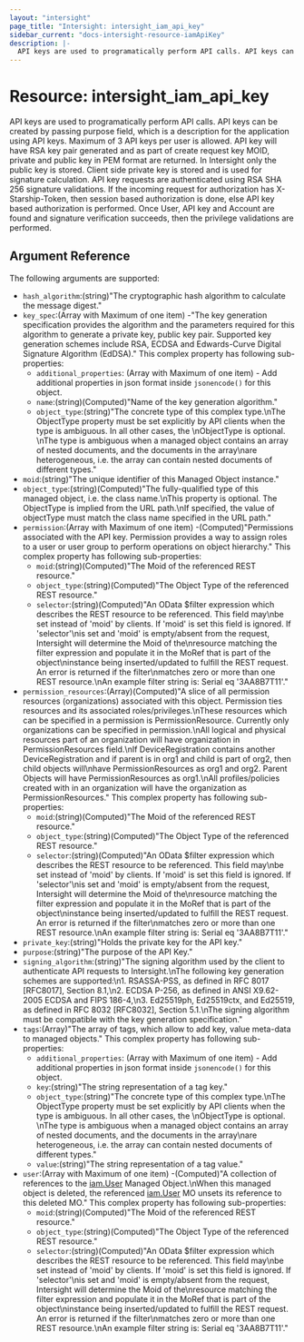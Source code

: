 ```yaml
---
layout: "intersight"
page_title: "Intersight: intersight_iam_api_key"
sidebar_current: "docs-intersight-resource-iamApiKey"
description: |-
  API keys are used to programatically perform API calls. API keys can be created by passing purpose field, which is a description for the application using API keys. Maximum of 3 API keys per user is allowed. API key will have RSA key pair generated and as part of create request key MOID, private and public key in PEM format are returned. In Intersight only the public key is stored. Client side private key is stored and is used for signature calculation. API key requests are authenticated using RSA SHA 256 signature validations. If the incoming request for authorization has X-Starship-Token, then session based authorization is done, else API key based authorization is performed. Once User, API key and Account are found and signature verification succeeds, then the privilege validations are performed.
---
```


# Resource: intersight_iam_api_key
API keys are used to programatically perform API calls. API keys can be created by passing purpose field, which is a description for the application using API keys. Maximum of 3 API keys per user is allowed. API key will have RSA key pair generated and as part of create request key MOID, private and public key in PEM format are returned. In Intersight only the public key is stored. Client side private key is stored and is used for signature calculation. API key requests are authenticated using RSA SHA 256 signature validations. If the incoming request for authorization has X-Starship-Token, then session based authorization is done, else API key based authorization is performed. Once User, API key and Account are found and signature verification succeeds, then the privilege validations are performed.
## Argument Reference
The following arguments are supported:
* `hash_algorithm`:(string)"The cryptographic hash algorithm to calculate the message digest."
* `key_spec`:(Array with Maximum of one item) -"The key generation specification provides the algorithm and the parameters required for this algorithm to generate a private key, public key pair. Supported key generation schemes include RSA, ECDSA and Edwards-Curve Digital Signature Algorithm (EdDSA)."
This complex property has following sub-properties:
  + `additional_properties`:
(Array with Maximum of one item) - Add additional properties in json format inside `jsonencode()` for this object.
  + `name`:(string)(Computed)"Name of the key generation algorithm."
  + `object_type`:(string)"The concrete type of this complex type.\nThe ObjectType property must be set explicitly by API clients when the type is ambiguous. In all other cases, the \nObjectType is optional. \nThe type is ambiguous when a managed object contains an array of nested documents, and the documents in the array\nare heterogeneous, i.e. the array can contain nested documents of different types."
* `moid`:(string)"The unique identifier of this Managed Object instance."
* `object_type`:(string)(Computed)"The fully-qualified type of this managed object, i.e. the class name.\nThis property is optional. The ObjectType is implied from the URL path.\nIf specified, the value of objectType must match the class name specified in the URL path."
* `permission`:(Array with Maximum of one item) -(Computed)"Permissions associated with the API key. Permission provides a way to assign roles to a user or user group to perform operations on object hierarchy."
This complex property has following sub-properties:
  + `moid`:(string)(Computed)"The Moid of the referenced REST resource."
  + `object_type`:(string)(Computed)"The Object Type of the referenced REST resource."
  + `selector`:(string)(Computed)"An OData $filter expression which describes the REST resource to be referenced. This field may\nbe set instead of 'moid' by clients. If 'moid' is set this field is ignored. If 'selector'\nis set and 'moid' is empty/absent from the request, Intersight will determine the Moid of the\nresource matching the filter expression and populate it in the MoRef that is part of the object\ninstance being inserted/updated to fulfill the REST request. An error is returned if the filter\nmatches zero or more than one REST resource.\nAn example filter string is: Serial eq '3AA8B7T11'."
* `permission_resources`:(Array)(Computed)"A slice of all permission resources (organizations) associated with this object. Permission ties resources and its associated roles/privileges.\nThese resources which can be specified in a permission is PermissionResource. Currently only organizations can be specified in permission.\nAll logical and physical resources part of an organization will have organization in PermissionResources field.\nIf DeviceRegistration contains another DeviceRegistration and if parent is in org1 and child is part of org2, then child objects will\nhave PermissionResources as org1 and org2. Parent Objects will have PermissionResources as org1.\nAll profiles/policies created with in an organization will have the organization as PermissionResources."
This complex property has following sub-properties:
  + `moid`:(string)(Computed)"The Moid of the referenced REST resource."
  + `object_type`:(string)(Computed)"The Object Type of the referenced REST resource."
  + `selector`:(string)(Computed)"An OData $filter expression which describes the REST resource to be referenced. This field may\nbe set instead of 'moid' by clients. If 'moid' is set this field is ignored. If 'selector'\nis set and 'moid' is empty/absent from the request, Intersight will determine the Moid of the\nresource matching the filter expression and populate it in the MoRef that is part of the object\ninstance being inserted/updated to fulfill the REST request. An error is returned if the filter\nmatches zero or more than one REST resource.\nAn example filter string is: Serial eq '3AA8B7T11'."
* `private_key`:(string)"Holds the private key for the API key."
* `purpose`:(string)"The purpose of the API Key."
* `signing_algorithm`:(string)"The signing algorithm used by the client to authenticate API requests to Intersight.\nThe following key generation schemes are supported:\n1. RSASSA-PSS, as defined in RFC 8017 [RFC8017], Section 8.1,\n2. ECDSA P-256, as defined in ANSI X9.62-2005 ECDSA and FIPS 186-4,\n3. Ed25519ph, Ed25519ctx, and Ed25519, as defined in RFC 8032 [RFC8032], Section 5.1.\nThe signing algorithm must be compatible with the key generation specification."
* `tags`:(Array)"The array of tags, which allow to add key, value meta-data to managed objects."
This complex property has following sub-properties:
  + `additional_properties`:
(Array with Maximum of one item) - Add additional properties in json format inside `jsonencode()` for this object.
  + `key`:(string)"The string representation of a tag key."
  + `object_type`:(string)"The concrete type of this complex type.\nThe ObjectType property must be set explicitly by API clients when the type is ambiguous. In all other cases, the \nObjectType is optional. \nThe type is ambiguous when a managed object contains an array of nested documents, and the documents in the array\nare heterogeneous, i.e. the array can contain nested documents of different types."
  + `value`:(string)"The string representation of a tag value."
* `user`:(Array with Maximum of one item) -(Computed)"A collection of references to the [iam.User](mo://iam.User) Managed Object.\nWhen this managed object is deleted, the referenced [iam.User](mo://iam.User) MO unsets its reference to this deleted MO."
This complex property has following sub-properties:
  + `moid`:(string)(Computed)"The Moid of the referenced REST resource."
  + `object_type`:(string)(Computed)"The Object Type of the referenced REST resource."
  + `selector`:(string)(Computed)"An OData $filter expression which describes the REST resource to be referenced. This field may\nbe set instead of 'moid' by clients. If 'moid' is set this field is ignored. If 'selector'\nis set and 'moid' is empty/absent from the request, Intersight will determine the Moid of the\nresource matching the filter expression and populate it in the MoRef that is part of the object\ninstance being inserted/updated to fulfill the REST request. An error is returned if the filter\nmatches zero or more than one REST resource.\nAn example filter string is: Serial eq '3AA8B7T11'."
